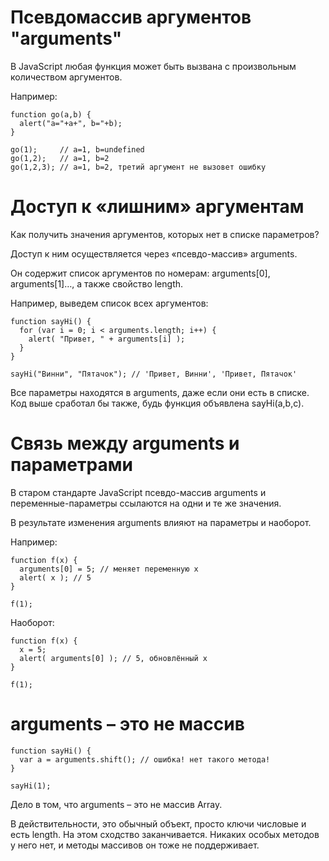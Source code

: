 # Псевдомассив аргументов "arguments"

В JavaScript любая функция может быть вызвана с произвольным количеством аргументов.

Например:

```
function go(a,b) {
  alert("a="+a+", b="+b);
}

go(1);     // a=1, b=undefined
go(1,2);   // a=1, b=2
go(1,2,3); // a=1, b=2, третий аргумент не вызовет ошибку
```

# Доступ к «лишним» аргументам

Как получить значения аргументов, которых нет в списке параметров?

Доступ к ним осуществляется через «псевдо-массив» arguments.

Он содержит список аргументов по номерам: arguments[0], arguments[1]…, а также свойство length.

Например, выведем список всех аргументов:

```
function sayHi() {
  for (var i = 0; i < arguments.length; i++) {
    alert( "Привет, " + arguments[i] );
  }
}

sayHi("Винни", "Пятачок"); // 'Привет, Винни', 'Привет, Пятачок'
```

Все параметры находятся в arguments, даже если они есть в списке. Код выше сработал бы также, будь функция объявлена sayHi(a,b,c).

# Связь между arguments и параметрами

В старом стандарте JavaScript псевдо-массив arguments и переменные-параметры ссылаются на одни и те же значения.

В результате изменения arguments влияют на параметры и наоборот.

Например:

```
function f(x) {
  arguments[0] = 5; // меняет переменную x
  alert( x ); // 5
}

f(1);
```

Наоборот:

```
function f(x) {
  x = 5;
  alert( arguments[0] ); // 5, обновлённый x
}

f(1);
```

# arguments – это не массив

```
function sayHi() {
  var a = arguments.shift(); // ошибка! нет такого метода!
}

sayHi(1);
```

Дело в том, что arguments – это не массив Array.

В действительности, это обычный объект, просто ключи числовые и есть length. На этом сходство заканчивается. Никаких особых методов у него нет, и методы массивов он тоже не поддерживает.